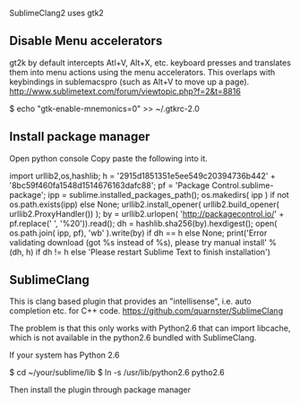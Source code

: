 
SublimeClang2 uses gtk2

Disable Menu accelerators 
-------------------------------
gt2k by default intercepts Atl+V, Alt+X, etc. keyboard presses
and translates them into menu actions using the menu accelerators. This overlaps with keybindings in sublemacspro (such as Alt+V to move up a page). http://www.sublimetext.com/forum/viewtopic.php?f=2&t=8816


$ echo "gtk-enable-mnemonics=0" >> ~/.gtkrc-2.0


Install package manager
-------------------------------
Open python console
Copy paste the following into it.

import urllib2,os,hashlib; h = '2915d1851351e5ee549c20394736b442' + '8bc59f460fa1548d1514676163dafc88'; pf = 'Package Control.sublime-package'; ipp = sublime.installed_packages_path(); os.makedirs( ipp ) if not os.path.exists(ipp) else None; urllib2.install_opener( urllib2.build_opener( urllib2.ProxyHandler()) ); by = urllib2.urlopen( 'http://packagecontrol.io/' + pf.replace(' ', '%20')).read(); dh = hashlib.sha256(by).hexdigest(); open( os.path.join( ipp, pf), 'wb' ).write(by) if dh == h else None; print('Error validating download (got %s instead of %s), please try manual install' % (dh, h) if dh != h else 'Please restart Sublime Text to finish installation')


SublimeClang
-------------------------------

This is clang based plugin that provides an "intellisense", i.e. auto completion etc. for C++ code. https://github.com/quarnster/SublimeClang

The problem is that this only works with Python2.6 that can import libcache, which is not available in the python2.6 bundled with SublimeClang.

If your system has Python 2.6

$ cd ~/your/sublime/lib
$ ln -s /usr/lib/python2.6 pytho2.6

Then install the plugin through package manager

